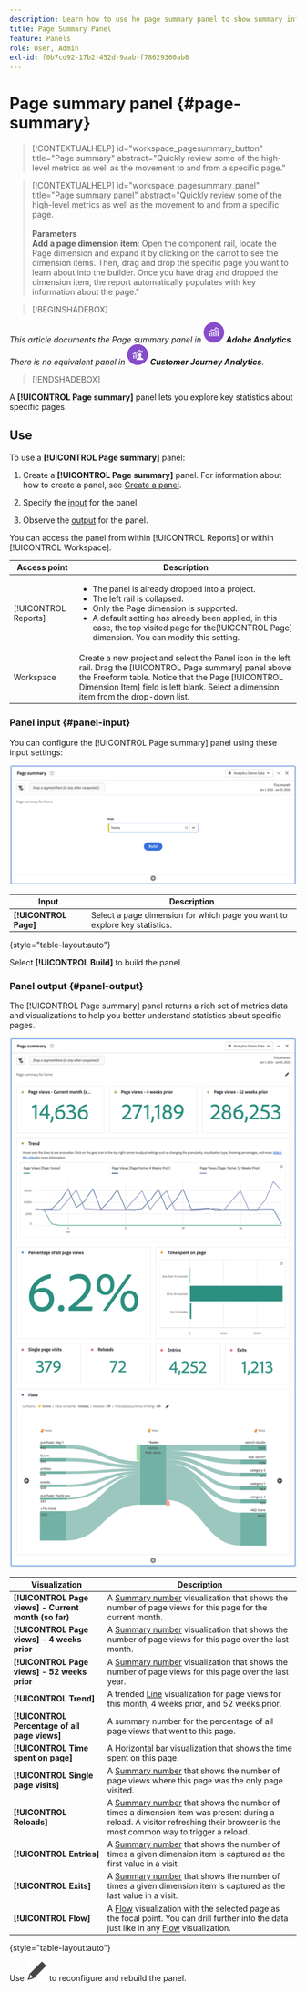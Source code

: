 ```yaml
---
description: Learn how to use he page summary panel to show summary information for a selected page.
title: Page Summary Panel
feature: Panels
role: User, Admin
exl-id: f0b7cd92-17b2-452d-9aab-f78629360ab8
---
```

# Page summary panel {#page-summary}

<!-- markdownlint-disable MD034 -->

>[!CONTEXTUALHELP]
>id="workspace_pagesummary_button"
>title="Page summary"
>abstract="Quickly review some of the high-level metrics as well as the movement to and from a specific page."

<!-- markdownlint-enable MD034 -->

<!-- markdownlint-disable MD034 -->

>[!CONTEXTUALHELP]
>id="workspace_pagesummary_panel"
>title="Page summary panel"
>abstract="Quickly review some of the high-level metrics as well as the movement to and from a specific page.<br/><br/>**Parameters**<br/>**Add a page dimension item**: Open the component rail, locate the Page dimension and expand it by clicking on the carrot to see the dimension items. Then, drag and drop the specific page you want to learn about into the builder. Once you have drag and dropped the dimension item, the report automatically populates with key information about the page."

<!-- markdownlint-enable MD034 -->


>[!BEGINSHADEBOX]

_This article documents the Page summary panel in_ ![AdobeAnalytics](/help/assets/icons/AdobeAnalytics.svg) _**Adobe Analytics**._<br/>_There is no equivalent panel in_ ![CustomerJourneyAnalytics](/help/assets/icons/CustomerJourneyAnalytics.svg) _**Customer Journey Analytics**._

>[!ENDSHADEBOX]

A **[!UICONTROL Page summary]** panel lets you explore key statistics about specific pages.

## Use

To use a **[!UICONTROL Page summary]** panel:

1. Create a **[!UICONTROL Page summary]** panel. For information about how to create a panel, see [Create a panel](panels.md#create-a-panel).  

1. Specify the [input](#panel-input) for the panel.

1. Observe the [output](#panel-output) for the panel.



You can access the panel from within [!UICONTROL Reports] or within [!UICONTROL Workspace].

| Access point | Description |
| --- | --- |
| [!UICONTROL Reports] | <ul><li>The panel is already dropped into a project.</li><li>The left rail is collapsed.</li><li>Only the Page dimension is supported.</li><li>A default setting has already been applied, in this case, the top visited page for the[!UICONTROL Page] dimension. You can modify this setting.</li></ul> |
| Workspace | Create a new project and select the Panel icon in the left rail. Drag the [!UICONTROL Page summary] panel above the Freeform table. Notice that the Page [!UICONTROL Dimension Item] field is left blank. Select a dimension item from the drop-down list. |

### Panel input {#panel-input}

You can configure the [!UICONTROL Page summary] panel using these input settings:

![Page input summary](assets/page-summary-input.png)

| Input | Description |
| --- | --- |
| **[!UICONTROL Page]** | Select a page dimension for which page you want to explore key statistics. |

{style="table-layout:auto"}


Select **[!UICONTROL Build]** to build the panel.

### Panel output {#panel-output}

The [!UICONTROL Page summary] panel returns a rich set of metrics data and visualizations to help you better understand statistics about specific pages.

![Page summary panel](assets/page-summary-output.png)

| Visualization | Description |
| --- | --- |
| **[!UICONTROL Page views] - Current month (so far)** | A [Summary number](/help/analyze/analysis-workspace/visualizations/summary-number-change.md) visualization that shows the number of page views for this page for the current month. |
| **[!UICONTROL Page views] - 4 weeks prior** | A [Summary number](/help/analyze/analysis-workspace/visualizations/summary-number-change.md) visualization that shows the number of page views for this page over the last month. |
| **[!UICONTROL Page views] - 52 weeks prior** | A [Summary number](/help/analyze/analysis-workspace/visualizations/summary-number-change.md) visualization that shows the number of page views for this page over the last year. |
| **[!UICONTROL Trend]** | A trended [Line](/help/analyze/analysis-workspace/visualizations/line.md) visualization for page views for this month, 4 weeks prior, and 52 weeks prior. |
| **[!UICONTROL Percentage of all page views]** | A summary number for the percentage of all page views that went to this page. |
| **[!UICONTROL Time spent on page]** | A [Horizontal bar](/help/analyze/analysis-workspace/visualizations/horizontal-bar.md) visualization that shows the time spent on this page. |
| **[!UICONTROL Single page visits]** | A [Summary number](/help/analyze/analysis-workspace/visualizations/summary-number-change.md) that shows the number of page views where this page was the only page visited. |
| **[!UICONTROL Reloads]** | A [Summary number](/help/analyze/analysis-workspace/visualizations/summary-number-change.md) that shows the number of times a dimension item was present during a reload. A visitor refreshing their browser is the most common way to trigger a reload. |
| **[!UICONTROL Entries]** | A [Summary number](/help/analyze/analysis-workspace/visualizations/summary-number-change.md) that shows the number of times a given dimension item is captured as the first value in a visit. |
| **[!UICONTROL Exits]** | A [Summary number](/help/analyze/analysis-workspace/visualizations/summary-number-change.md) that shows the number of times a given dimension item is captured as the last value in a visit.  |
| **[!UICONTROL Flow]** | A [Flow](/help/analyze/analysis-workspace/visualizations/c-flow/flow.md) visualization with the selected page as the focal point. You can drill further into the data just like in any [Flow](/help/analyze/analysis-workspace/visualizations/c-flow/create-flow.md) visualization. |

{style="table-layout:auto"}

Use ![Edit](/help/assets/icons/Edit.svg) to reconfigure and rebuild the panel.
